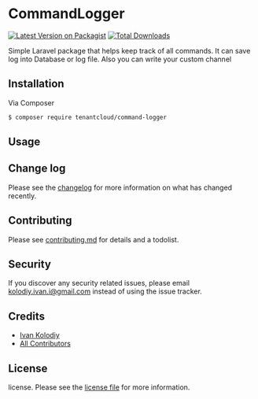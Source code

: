 # CommandLogger

[![Latest Version on Packagist][ico-version]][link-packagist]
[![Total Downloads][ico-downloads]][link-downloads]

Simple Laravel package that helps keep track of all commands.
It can save log into Database or log file. Also you can write your custom channel

## Installation

Via Composer

```bash
$ composer require tenantcloud/command-logger
```

## Usage

## Change log

Please see the [changelog](changelog.md) for more information on what has changed recently.

## Contributing

Please see [contributing.md](contributing.md) for details and a todolist.

## Security

If you discover any security related issues, please email kolodiy.ivan.i@gmail.com instead of using the issue tracker.

## Credits

-   [Ivan Kolodiy][link-author]
-   [All Contributors][link-contributors]

## License

license. Please see the [license file](license.md) for more information.

[ico-version]: https://img.shields.io/packagist/v/tenantcloud/command-logger.svg?style=flat-square
[ico-downloads]: https://img.shields.io/packagist/dt/tenantcloud/command-logger.svg?style=flat-square
[ico-license]: https://img.shields.io/badge/license-MIT-brightgreen.svg?style=flat-square
[link-packagist]: https://packagist.org/packages/tenantcloud/command-logger
[link-downloads]: https://packagist.org/packages/tenantcloud/command-logger
[link-author]: https://github.com/tenantcloud

[link-contributors]: ../../contributors]
